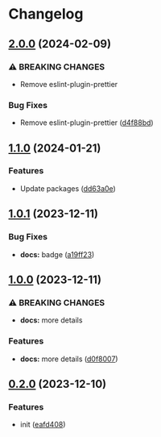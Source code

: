 # Changelog

## [2.0.0](https://github.com/Pilaton/eslint-eco/compare/next-v1.1.0...next-v2.0.0) (2024-02-09)


### ⚠ BREAKING CHANGES

* Remove eslint-plugin-prettier

### Bug Fixes

* Remove eslint-plugin-prettier ([d4f88bd](https://github.com/Pilaton/eslint-eco/commit/d4f88bd1b30ad02a3b3308700c3b993e20824bff))

## [1.1.0](https://github.com/Pilaton/eslint-eco/compare/next-v1.0.1...next-v1.1.0) (2024-01-21)


### Features

* Update packages ([dd63a0e](https://github.com/Pilaton/eslint-eco/commit/dd63a0e70c153dea00205792d2ff2b7d8cbaab3a))

## [1.0.1](https://github.com/Pilaton/eslint-eco/compare/next-v1.0.0...next-v1.0.1) (2023-12-11)


### Bug Fixes

* **docs:** badge ([a19ff23](https://github.com/Pilaton/eslint-eco/commit/a19ff236b3b1d48fc5aafc9ddba93da3d34c6867))

## [1.0.0](https://github.com/Pilaton/eslint-eco/compare/next-v0.2.0...next-v1.0.0) (2023-12-11)


### ⚠ BREAKING CHANGES

* **docs:** more details

### Features

* **docs:** more details ([d0f8007](https://github.com/Pilaton/eslint-eco/commit/d0f8007ededc1e7246db9dd572f8c1cc17758150))

## [0.2.0](https://github.com/Pilaton/eslint-eco/compare/next-v0.1.0...next-v0.2.0) (2023-12-10)


### Features

* init ([eafd408](https://github.com/Pilaton/eslint-eco/commit/eafd40883f974a3dc2924c00ff38cda5b48ec32b))

